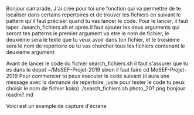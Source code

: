 Bonjour camarade,
J'ai crée pour toi une fonction qui va permettre de te localiser dans  certains repertoires et de trouver les fichiers en suivant le pattern qu'il faut préciser quand tu vas lancer le code. Pour le lancer, il faut taper  ./search_fichiers.sh et aprés il faut ajouter les deux arguments qui seront tes patterns le premier argument va etre le nom de fichier, le deuxiéme sera le texte que  tu veux avoir dans ton fichier, et le troisiéme sera le nom de repertoire où tu vas chercher tous les fichiers contenant le deuxieme argument

Avant de  lancer le code du fichier search_fichiers.sh il faut s'assurer que tu es dans le depot ~/MoSEF-Projet-2019 sinon il faut faire
cd MoSEF-Projet-2019
Pour commencer tu peux executer le code suivant (il aura une message avec la demande de repertoire, juste pour tester le code tu peux choisir le nom de fichier koko)
./search_fichiers.sh  photo_20?.png bonjour readm?.md

Voici est un example de capture d'écrane 





